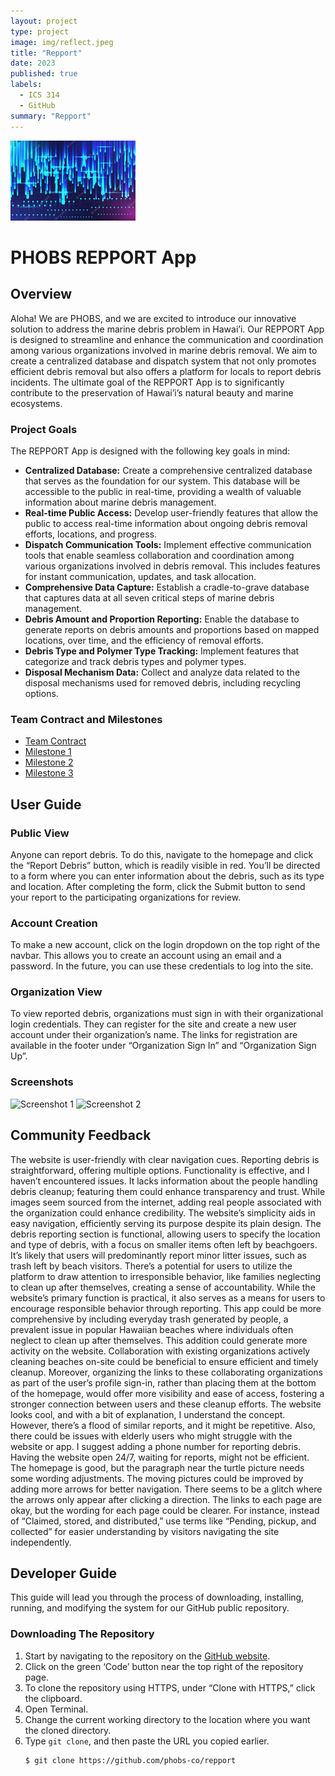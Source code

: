 ```yaml
---
layout: project
type: project
image: img/reflect.jpeg
title: "Repport"
date: 2023
published: true
labels:
  - ICS 314
  - GitHub
summary: "Repport"
---
```


<img width="200px" class="img-thumbnail" src="../img/reflect.jpeg">

# PHOBS REPPORT App

## Overview

Aloha! We are PHOBS, and we are excited to introduce our innovative solution to address the marine debris problem in Hawai’i. Our REPPORT App is designed to streamline and enhance the communication and coordination among various organizations involved in marine debris removal. We aim to create a centralized database and dispatch system that not only promotes efficient debris removal but also offers a platform for locals to report debris incidents. The ultimate goal of the REPPORT App is to significantly contribute to the preservation of Hawai’i’s natural beauty and marine ecosystems.

### Project Goals

The REPPORT App is designed with the following key goals in mind:

- **Centralized Database:** Create a comprehensive centralized database that serves as the foundation for our system. This database will be accessible to the public in real-time, providing a wealth of valuable information about marine debris management.
- **Real-time Public Access:** Develop user-friendly features that allow the public to access real-time information about ongoing debris removal efforts, locations, and progress.
- **Dispatch Communication Tools:** Implement effective communication tools that enable seamless collaboration and coordination among various organizations involved in debris removal. This includes features for instant communication, updates, and task allocation.
- **Comprehensive Data Capture:** Establish a cradle-to-grave database that captures data at all seven critical steps of marine debris management.
- **Debris Amount and Proportion Reporting:** Enable the database to generate reports on debris amounts and proportions based on mapped locations, over time, and the efficiency of removal efforts.
- **Debris Type and Polymer Type Tracking:** Implement features that categorize and track debris types and polymer types.
- **Disposal Mechanism Data:** Collect and analyze data related to the disposal mechanisms used for removed debris, including recycling options.

### Team Contract and Milestones

- [Team Contract](https://phobs-co.github.io/TeamContract.pdf)
- [Milestone 1](https://phobs-co.github.io/Milestone1.pdf)
- [Milestone 2](https://phobs-co.github.io/Milestone2.pdf)
- [Milestone 3](https://phobs-co.github.io/Milestone3.pdf)

## User Guide

### Public View

Anyone can report debris. To do this, navigate to the homepage and click the “Report Debris” button, which is readily visible in red. You’ll be directed to a form where you can enter information about the debris, such as its type and location. After completing the form, click the Submit button to send your report to the participating organizations for review.

### Account Creation

To make a new account, click on the login dropdown on the top right of the navbar. This allows you to create an account using an email and a password. In the future, you can use these credentials to log into the site.

### Organization View

To view reported debris, organizations must sign in with their organizational login credentials. They can register for the site and create a new user account under their organization’s name. The links for registration are available in the footer under “Organization Sign In” and “Organization Sign Up”.

### Screenshots

![Screenshot 1](screenshots/screenshot1.png)
![Screenshot 2](screenshots/screenshot2.png)

## Community Feedback

The website is user-friendly with clear navigation cues. Reporting debris is straightforward, offering multiple options. Functionality is effective, and I haven’t encountered issues. It lacks information about the people handling debris cleanup; featuring them could enhance transparency and trust. While images seem sourced from the internet, adding real people associated with the organization could enhance credibility.
The website’s simplicity aids in easy navigation, efficiently serving its purpose despite its plain design. The debris reporting section is functional, allowing users to specify the location and type of debris, with a focus on smaller items often left by beachgoers. It’s likely that users will predominantly report minor litter issues, such as trash left by beach visitors. There’s a potential for users to utilize the platform to draw attention to irresponsible behavior, like families neglecting to clean up after themselves, creating a sense of accountability. While the website’s primary function is practical, it also serves as a means for users to encourage responsible behavior through reporting.
This app could be more comprehensive by including everyday trash generated by people, a prevalent issue in popular Hawaiian beaches where individuals often neglect to clean up after themselves. This addition could generate more activity on the website. Collaboration with existing organizations actively cleaning beaches on-site could be beneficial to ensure efficient and timely cleanup. Moreover, organizing the links to these collaborating organizations as part of the user’s profile sign-in, rather than placing them at the bottom of the homepage, would offer more visibility and ease of access, fostering a stronger connection between users and these cleanup efforts.
The website looks cool, and with a bit of explanation, I understand the concept. However, there’s a flood of similar reports, and it might be repetitive. Also, there could be issues with elderly users who might struggle with the website or app. I suggest adding a phone number for reporting debris. Having the website open 24/7, waiting for reports, might not be efficient.
The homepage is good, but the paragraph near the turtle picture needs some wording adjustments. The moving pictures could be improved by adding more arrows for better navigation. There seems to be a glitch where the arrows only appear after clicking a direction. The links to each page are okay, but the wording for each page could be clearer. For instance, instead of “Claimed, stored, and distributed,” use terms like “Pending, pickup, and collected” for easier understanding by visitors navigating the site independently.

## Developer Guide

This guide will lead you through the process of downloading, installing, running, and modifying the system for our GitHub public repository.

### Downloading The Repository

1. Start by navigating to the repository on the [GitHub website](https://github.com/phobs-co/repport).
2. Click on the green ‘Code’ button near the top right of the repository page.
3. To clone the repository using HTTPS, under “Clone with HTTPS,” click the clipboard.
4. Open Terminal.
5. Change the current working directory to the location where you want the cloned directory.
6. Type `git clone`, and then paste the URL you copied earlier.
   ```bash
   $ git clone https://github.com/phobs-co/repport
